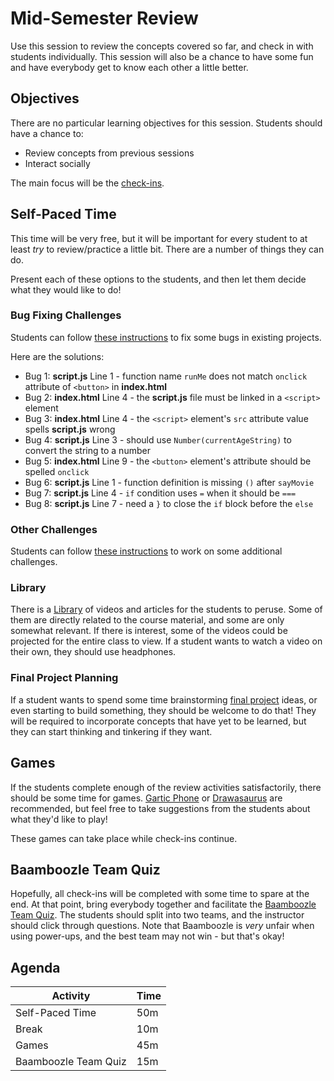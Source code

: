 # Mid-Semester Review
Use this session to review the concepts covered so far, and check in with students individually. This session will also be a chance to have some fun and have everybody get to know each other a little better.

## Objectives
There are no particular learning objectives for this session. Students should have a chance to:

- Review concepts from previous sessions
- Interact socially

The main focus will be the [check-ins](https://github.com/hytechclub/hytechclub.github.io/blob/main/CheckIns.md#check-ins).

## Self-Paced Time
This time will be very free, but it will be important for every student to at least _try_ to review/practice a little bit. There are a number of things they can do.

Present each of these options to the students, and then let them decide what they would like to do!

### Bug Fixing Challenges
Students can follow [these instructions](BugFixing.md) to fix some bugs in existing projects.

Here are the solutions:

- Bug 1: **script.js** Line 1 - function name `runMe` does not match `onclick` attribute of `<button>` in **index.html**
- Bug 2: **index.html** Line 4 - the **script.js** file must be linked in a `<script>` element
- Bug 3: **index.html** Line 4 - the `<script>` element's `src` attribute value spells **script.js** wrong
- Bug 4: **script.js** Line 3 - should use `Number(currentAgeString)` to convert the string to a number
- Bug 5: **index.html** Line 9 - the `<button>` element's attribute should be spelled `onclick`
- Bug 6: **script.js** Line 1 - function definition is missing `()` after `sayMovie` 
- Bug 7: **script.js** Line 4 - `if` condition uses `=` when it should be `===` 
- Bug 8: **script.js** Line 7 - need a `}` to close the `if` block before the `else`

### Other Challenges
Students can follow [these instructions](Challenges.md) to work on some additional challenges.

### Library
There is a [Library](Library.md) of videos and articles for the students to peruse. Some of them are directly related to the course material, and some are only somewhat relevant. If there is interest, some of the videos could be projected for the entire class to view. If a student wants to watch a video on their own, they should use headphones.

### Final Project Planning
If a student wants to spend some time brainstorming [final project](../FinalProjects/FinalProject.md) ideas, or even starting to build something, they should be welcome to do that! They will be required to incorporate concepts that have yet to be learned, but they can start thinking and tinkering if they want.

## Games
If the students complete enough of the review activities satisfactorily, there should be some time for games. [Gartic Phone](https://garticphone.com/) or [Drawasaurus](https://www.drawasaurus.org/) are recommended, but feel free to take suggestions from the students about what they'd like to play!

These games can take place while check-ins continue.

## Baamboozle Team Quiz
Hopefully, all check-ins will be completed with some time to spare at the end. At that point, bring everybody together and facilitate the [Baamboozle Team Quiz](https://www.baamboozle.com/game/1496316). The students should split into two teams, and the instructor should click through questions. Note that Baamboozle is _very_ unfair when using power-ups, and the best team may not win - but that's okay!

## Agenda

| Activity | Time |
|-|-|
| Self-Paced Time | 50m |
| Break | 10m |
| Games | 45m |
| Baamboozle Team Quiz | 15m |
